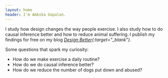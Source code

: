 ```yaml
---
layout: home
header: I'm Ambika Gopalan. 
---
```


I study how design changes the way people exercise. I also study how to do causal inference better and how to reduce animal suffering. I publish my findings for free on my blog *[Design Better](https://designbetter.substack.com/){:target="_blank"}*.

Some questions that spark my curiosity:
* How do we make exercise a daily routine?
* How do we do causal inference better?
* How do we reduce the number of dogs put down and abused?

